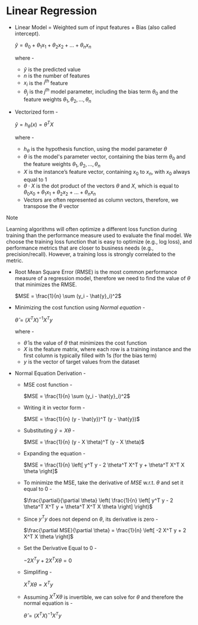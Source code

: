 # Linear Regression

- Linear Model = Weighted sum of input features + Bias (also called intercept).

  $\hat{y} = \theta_0 + \theta_1 x_1 + \theta_2 x_2 + \dots + \theta_n x_n$

  where -
  - $\hat{y}$ is the predicted value
  - $n$ is the number of features
  - $x_i$ is the $i^{th}$ feature
  - $\theta_j$ is the $j^{th}$ model parameter, including the bias term $\theta_0$ and the feature weights $\theta_1, \theta_2, \dots, \theta_n$

- Vectorized form -

  $\hat{y} = h_{\theta}(x) = \theta^T X$

  where -
  - $h_{\theta}$ is the hypothesis function, using the model parameter $\theta$
  - $\theta$ is the model's parameter vector, containing the bias term $\theta_0$ and the feature weights $\theta_1, \theta_2, \dots, \theta_n$
  - $X$ is the instance’s feature vector, containing $x_0$ to $x_n$, with $x_0$ always equal to $1$
  - $\theta \cdot X$ is the dot product of the vectors $\theta$ and $X$, which is equal to $\theta_0 x_0 + \theta_1 x_1 + \theta_2 x_2 + \dots + \theta_n x_n$
  - Vectors are often represented as column vectors, therefore, we transpose the $\theta$ vector

> [!NOTE]
> Learning algorithms will often optimize a different loss function during training than the performance measure used to evaluate the final model. We choose the training loss function that is easy to optimize (e.g., log loss), and performance metrics that are closer to business needs (e.g., precision/recall). However, a training loss is strongly correlated to the metric.

- Root Mean Square Error (RMSE) is the most common performance measure of a regression model, therefore we need to find the value of $\theta$ that minimizes the RMSE.

  $MSE = \frac{1}{n} \sum (y_i - \hat{y}_i)^2$

- Minimizing the cost function using _Normal equation_ -

  $\hat{\theta} = (X^T X)^{-1} X^T y$

  where -
  - $\hat{\theta}$ is the value of $\theta$ that minimizes the cost function
  - $X$ is the feature matrix, where each row is a training instance and the first column is typically filled with 1s (for the bias term)
  - $y$ is the vector of target values from the dataset

- Normal Equation Derivation -
  - MSE cost function -

    $MSE = \frac{1}{n} \sum (y_i - \hat{y}_i)^2$

  - Writing it in vector form -

    $MSE = \frac{1}{n} (y - \hat{y})^T (y - \hat{y})$

  - Substituting $\hat{y} = X\theta$ -
    
    $MSE = \frac{1}{n} (y - X \theta)^T (y - X \theta)$

  - Expanding the equation - 

    $MSE = \frac{1}{n} \left[ y^T y - 2 \theta^T X^T y + \theta^T X^T X \theta \right]$

  - To minimize the MSE, take the derivative of $MSE$ w.r.t. $\theta$ and set it equal to 0 -

    $\frac{\partial}{\partial \theta} \left( \frac{1}{n} \left[ y^T y - 2 \theta^T X^T y + \theta^T X^T X \theta \right] \right)$

  - Since $y^T y$ does not depend on $\theta$, its derivative is zero -

    $\frac{\partial MSE}{\partial \theta} = \frac{1}{n} \left[ -2 X^T y + 2 X^T X \theta \right]$

  - Set the Derivative Equal to 0 -

    $-2 X^T y + 2 X^T X \theta = 0$

  - Simplifing -

    $X^T X \theta = X^T y$

  - Assuming $X^T X \theta$ is invertible, we can solve for $\theta$ and therefore the normal equation is -

    $\hat{\theta} = (X^T X)^{-1} X^T y$
